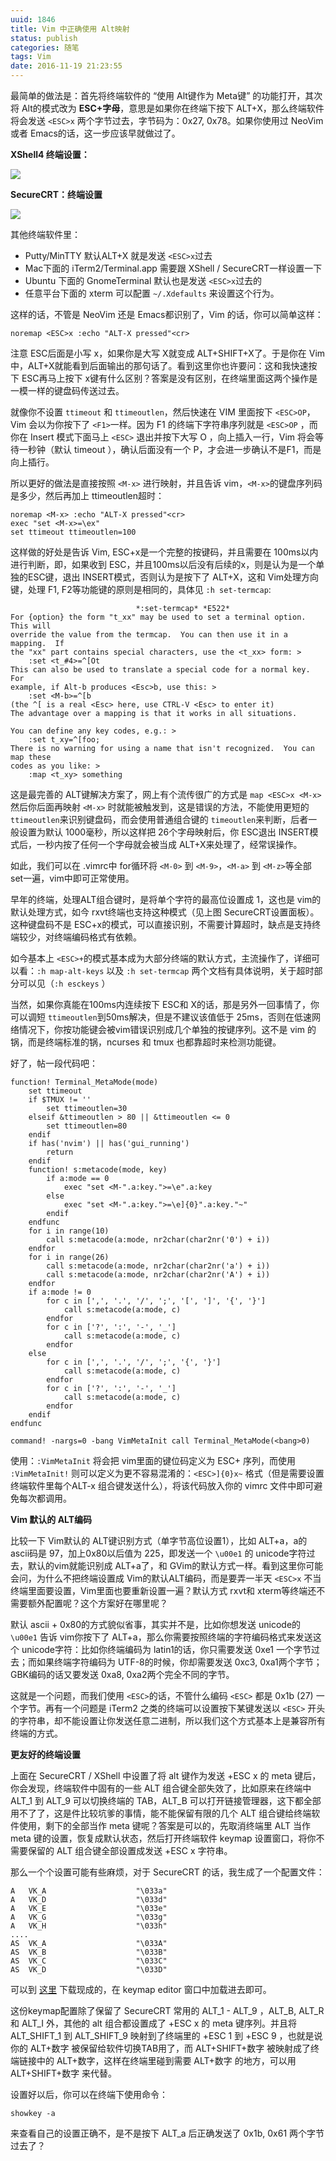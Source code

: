 ```yaml
---
uuid: 1846
title: Vim 中正确使用 Alt映射
status: publish
categories: 随笔
tags: Vim
date: 2016-11-19 21:23:55
---
```

最简单的做法是：首先将终端软件的 “使用 Alt键作为 Meta键” 的功能打开，其次将 Alt的模式改为 **ESC+字母**，意思是如果你在终端下按下 ALT+X，那么终端软件将会发送 `<ESC>x` 两个字节过去，字节码为：0x27, 0x78。如果你使用过 NeoVim 或者 Emacs的话，这一步应该早就做过了。


**XShell4 终端设置：**

![](https://skywind3000.github.io/images/blog/2016/vim_altmap_1.png)

**SecureCRT：终端设置**

![](https://skywind3000.github.io/images/blog/2016/vim_altmap_2.png)

其他终端软件里：

- Putty/MinTTY 默认ALT+X 就是发送 `<ESC>x`过去
- Mac下面的 iTerm2/Terminal.app 需要跟 XShell / SecureCRT一样设置一下
- Ubuntu 下面的 GnomeTerminal 默认也是发送 `<ESC>x`过去的
- 任意平台下面的 xterm 可以配置 `~/.Xdefaults` 来设置这个行为。 

这样的话，不管是 NeoVim 还是 Emacs都识别了，Vim 的话，你可以简单这样：

```text
noremap <ESC>x :echo "ALT-X pressed"<cr>
```

注意 ESC后面是小写 x，如果你是大写 X就变成 ALT+SHIFT+X了。于是你在 Vim 中，ALT+X就能看到后面输出的那句话了。看到这里你也许要问：这和我快速按下 ESC再马上按下 x键有什么区别？答案是没有区别，在终端里面这两个操作是一模一样的键盘码传送过去。

就像你不设置 `ttimeout` 和 `ttimeoutlen`，然后快速在 VIM 里面按下 `<ESC>OP`，Vim 会以为你按下了 `<F1>`一样。因为 F1 的终端下字符串序列就是 `<ESC>OP` ，而你在 Insert 模式下面马上 `<ESC>` 退出并按下大写 O ，向上插入一行，Vim 将会等待一秒钟（默认 timeout ），确认后面没有一个 P，才会进一步确认不是F1，而是向上插行。

所以更好的做法是直接按照 `<M-x>` 进行映射，并且告诉 vim，`<M-x>`的键盘序列码是多少，然后再加上 ttimeoutlen超时：

```text
noremap <M-x> :echo "ALT-X pressed"<cr>
exec "set <M-x>=\ex"
set ttimeout ttimeoutlen=100
```

这样做的好处是告诉 Vim, ESC+x是一个完整的按键码，并且需要在 100ms以内进行判断，即，如果收到 ESC，并且100ms以后没有后续的x，则是认为是一个单独的ESC键，退出 INSERT模式，否则认为是按下了 ALT+X，这和 Vim处理方向键，处理 F1, F2等功能键的原则是相同的，具体见 `:h set-termcap`:

```text
							*:set-termcap* *E522*
For {option} the form "t_xx" may be used to set a terminal option.  This will
override the value from the termcap.  You can then use it in a mapping.  If
the "xx" part contains special characters, use the <t_xx> form: >
	:set <t_#4>=^[Ot
This can also be used to translate a special code for a normal key.  For
example, if Alt-b produces <Esc>b, use this: >
	:set <M-b>=^[b
(the ^[ is a real <Esc> here, use CTRL-V <Esc> to enter it)
The advantage over a mapping is that it works in all situations.

You can define any key codes, e.g.: >
	:set t_xy=^[foo;
There is no warning for using a name that isn't recognized.  You can map these
codes as you like: >
	:map <t_xy> something
```

这是最完善的 ALT键解决方案了，网上有个流传很广的方式是 `map <ESC>x <M-x>` 然后你后面再映射 `<M-x>` 时就能被触发到，这是错误的方法，不能使用更短的 `ttimeoutlen`来识别键盘码，而会使用普通组合键的 `timeoutlen`来判断，后者一般设置为默认 1000毫秒，所以这样把 26个字母映射后，你 ESC退出 INSERT模式后，一秒内按了任何一个字母就会被当成 ALT+X来处理了，经常误操作。

如此，我们可以在 .vimrc中 for循环将 `<M-0>` 到 `<M-9>`，`<M-a>` 到 `<M-z>`等全部 set一遍，vim中即可正常使用。

早年的终端，处理ALT组合键时，是将单个字符的最高位设置成 1，这也是 vim的默认处理方式，如今 rxvt终端也支持这种模式（见上图 SecureCRT设置面板）。这种键盘码不是 ESC+x的模式，可以直接识别，不需要计算超时，缺点是支持终端较少，对终端编码格式有依赖。

如今基本上 `<ESC>+`的模式基本成为大部分终端的默认方式，主流操作了，详细可以看：`:h map-alt-keys` 以及  `:h set-termcap` 两个文档有具体说明，关于超时部分可以见（`:h esckeys` ）

当然，如果你真能在100ms内连续按下 ESC和 X的话，那是另外一回事情了，你可以调短 `ttimeoutlen`到50ms解决，但是不建议该值低于 25ms，否则在低速网络情况下，你按功能键会被vim错误识别成几个单独的按键序列。这不是 vim 的锅，而是终端标准的锅，ncurses 和 tmux 也都靠超时来检测功能键。


好了，帖一段代码吧：

```text
function! Terminal_MetaMode(mode)
	set ttimeout
	if $TMUX != ''
		set ttimeoutlen=30
	elseif &ttimeoutlen > 80 || &ttimeoutlen <= 0
		set ttimeoutlen=80
	endif
	if has('nvim') || has('gui_running')
		return
	endif
	function! s:metacode(mode, key)
		if a:mode == 0
			exec "set <M-".a:key.">=\e".a:key
		else
			exec "set <M-".a:key.">=\e]{0}".a:key."~"
		endif
	endfunc
	for i in range(10)
		call s:metacode(a:mode, nr2char(char2nr('0') + i))
	endfor
	for i in range(26)
		call s:metacode(a:mode, nr2char(char2nr('a') + i))
		call s:metacode(a:mode, nr2char(char2nr('A') + i))
	endfor
	if a:mode != 0
		for c in [',', '.', '/', ';', '[', ']', '{', '}']
			call s:metacode(a:mode, c)
		endfor
		for c in ['?', ':', '-', '_']
			call s:metacode(a:mode, c)
		endfor
	else
		for c in [',', '.', '/', ';', '{', '}']
			call s:metacode(a:mode, c)
		endfor
		for c in ['?', ':', '-', '_']
			call s:metacode(a:mode, c)
		endfor
	endif
endfunc

command! -nargs=0 -bang VimMetaInit call Terminal_MetaMode(<bang>0)
```

使用：`:VimMetaInit` 将会把 vim里面的键位码定义为 ESC+ 序列，而使用 `:VimMetaInit!` 则可以定义为更不容易混淆的：`<ESC>]{0}x~` 格式（但是需要设置终端软件里每个ALT-x 组合键发送什么），将该代码放入你的 vimrc 文件中即可避免每次都调用。


**Vim 默认的 ALT编码**

比较一下 Vim默认的 ALT键识别方式（单字节高位设置1），比如 ALT+a，a的ascii码是 97，加上0x80以后值为 225，即发送一个 `\u00e1` 的 unicode字符过去，默认的vim就能识别成 ALT+a了，和 GVim的默认方式一样。看到这里你可能会问，为什么不把终端设置成 Vim的默认ALT编码，而是要弄一半天 `<ESC>x` 不当终端里面要设置，Vim里面也要重新设置一遍？默认方式 rxvt和 xterm等终端还不需要额外配置呢？这个方案好在哪里呢？

默认 ascii + 0x80的方式貌似省事，其实并不是，比如你想发送 unicode的 `\u00e1` 告诉 vim你按下了 ALT+a，那么你需要按照终端的字符编码格式来发送这个 unicode字符：比如你终端编码为 latin1的话，你只需要发送 0xe1 一个字节过去；而如果终端字符编码为 UTF-8的时候，你却需要发送 0xc3, 0xa1两个字节；GBK编码的话又要发送 0xa8, 0xa2两个完全不同的字节。

这就是一个问题，而我们使用 `<ESC>`的话，不管什么编码 `<ESC>` 都是 0x1b (27) 一个字节。再有一个问题是 iTerm2 之类的终端可以设置按下某键发送以 `<ESC>` 开头的字符串，却不能设置让你发送任意二进制，所以我们这个方式基本上是兼容所有终端的方式。

**更友好的终端设置**

上面在 SecureCRT / XShell 中设置了将 alt 键作为发送 +ESC x 的 meta 键后，你会发现，终端软件中固有的一些 ALT 组合键全部失效了，比如原来在终端中 ALT_1 到 ALT_9 可以切换终端的 TAB，ALT_B 可以打开链接管理器，这下都全部用不了了，这是件比较坑爹的事情，能不能保留有限的几个 ALT 组合键给终端软件使用，剩下的全部当作 meta 键呢？答案是可以的，先取消终端里 ALT 当作 meta 键的设置，恢复成默认状态，然后打开终端软件 keymap 设置窗口，将你不需要保留的 ALT 组合键全部设置成发送 +ESC x 字符串。

那么一个个设置可能有些麻烦，对于 SecureCRT 的话，我生成了一个配置文件：

```text
A	VK_A                	"\033a"
A	VK_D                	"\033d"
A	VK_E                	"\033e"
A	VK_G                	"\033g"
A	VK_H                	"\033h"
....
AS	VK_A                	"\033A"
AS	VK_B                	"\033B"
AS	VK_C                	"\033C"
AS	VK_D                	"\033D"
```

可以到 [这里](https://github.com/skywind3000/vim/blob/master/tools/conf/securecrt.key) 下载现成的，在 keymap editor 窗口中加载进去即可。

这份keymap配置除了保留了 SecureCRT 常用的 ALT_1 - ALT_9 ，ALT_B, ALT_R 和 ALT_I 外，其他的 alt 组合都设置成了 +ESC x 的 meta 键序列。并且将 ALT_SHIFT_1 到 ALT_SHIFT_9 映射到了终端里的 +ESC 1 到 +ESC 9 ，也就是说你的 ALT+数字 被保留给软件切换TAB用了，而 ALT+SHIFT+数字 被映射成了终端链接中的 ALT+数字，这样在终端里碰到需要 ALT+数字 的地方，可以用 ALT+SHIFT+数字 来代替。

设置好以后，你可以在终端下使用命令：

```text
showkey -a
```

来查看自己的设置正确不，是不是按下 ALT_a 后正确发送了 0x1b, 0x61 两个字节过去了？


